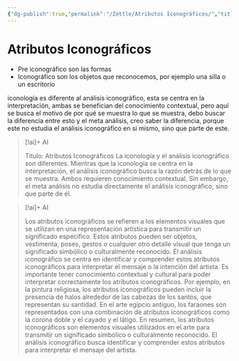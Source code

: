 ```yaml
---
{"dg-publish":true,"permalink":"/Zettle/Atributos Iconográficos/","title":"Atributos Iconográficos","tags":["Idea,"],"noteIcon":"","created":"2023-04-24T16:24:36.498-05:00","updated":"2023-08-26T20:25:15.285-05:00"}
---
```



# Atributos Iconográficos

- Pre iconográfico son las formas
- Iconográfico son los objetos que reconocemos, por ejemplo una silla o un escritorio

iconología es diferente al análisis iconográfico, esta se centra en la interpretación, ambas se benefician del conocimiento contextual, pero aquí se busca el motivo de por qué se muestra lo que se muestra, debo buscar la diferencia entre esto y el meta análisis, creo saber la diferencia, porque este no estudia el análisis iconográfico en si mismo, sino que parte de este.

> [!ai]+ AI
>
> Título: Atributos Iconográficos
> La iconología y el análisis iconográfico son diferentes. Mientras que la iconología se centra en la interpretación, el análisis iconográfico busca la razón detrás de lo que se muestra. Ambos requieren conocimiento contextual. Sin embargo, el meta análisis no estudia directamente el análisis iconográfico, sino que parte de él.

> [!ai]+ AI
>
> Los atributos iconográficos se refieren a los elementos visuales que se utilizan en una representación artística para transmitir un significado específico. Estos atributos pueden ser objetos, vestimenta, poses, gestos o cualquier otro detalle visual que tenga un significado simbólico o culturalmente reconocido.
> El análisis iconográfico se centra en identificar y comprender estos atributos iconográficos para interpretar el mensaje o la intención del artista. Es importante tener conocimiento contextual y cultural para poder interpretar correctamente los atributos iconográficos.
> Por ejemplo, en la pintura religiosa, los atributos iconográficos pueden incluir la presencia de halos alrededor de las cabezas de los santos, que representan su santidad. En el arte egipcio antiguo, los faraones son representados con una combinación de atributos iconográficos como la corona doble y el cayado y el látigo.
> En resumen, los atributos iconográficos son elementos visuales utilizados en el arte para transmitir un significado simbólico o culturalmente reconocido. El análisis iconográfico busca identificar y comprender estos atributos para interpretar el mensaje del artista.


